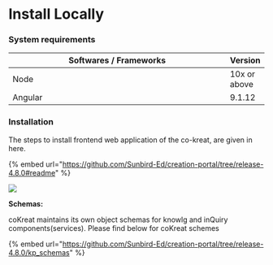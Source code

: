 # Install Locally

### System requirements

<table><thead><tr><th width="457.194234852866">Softwares / Frameworks</th><th>Version</th></tr></thead><tbody><tr><td>Node</td><td>10x or above</td></tr><tr><td>Angular</td><td>9.1.12</td></tr></tbody></table>

### Installation

The steps to install frontend web application of the co-kreat, are given in here.&#x20;

{% embed url="https://github.com/Sunbird-Ed/creation-portal/tree/release-4.8.0#readme" %}

![](../../../.gitbook/assets/coKreat\_APP.jpg)

**Schemas:**

coKreat maintains its own object schemas for knowlg and inQuiry components(services). Please find below for coKreat schemes

{% embed url="https://github.com/Sunbird-Ed/creation-portal/tree/release-4.8.0/kp_schemas" %}
